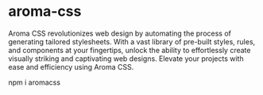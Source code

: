 # aroma-css
Aroma CSS revolutionizes web design by automating the process of generating tailored stylesheets. With a vast library of pre-built styles, rules, and components at your fingertips, unlock the ability to effortlessly create visually striking and captivating web designs. Elevate your projects with ease and efficiency using Aroma CSS.

npm i aromacss
